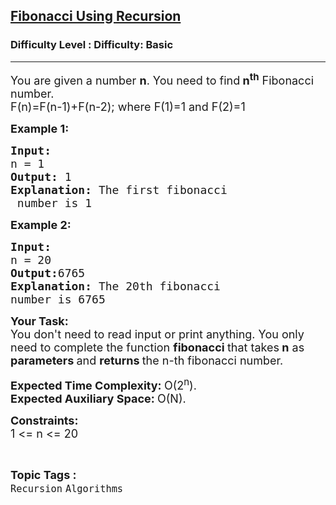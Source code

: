 <h2><a href="https://www.geeksforgeeks.org/problems/fibonacci-using-recursion/1?page=1&category=Recursion&difficulty=Basic,Easy&status=solved,unsolved&sortBy=submissions">Fibonacci Using Recursion</a></h2><h3>Difficulty Level : Difficulty: Basic</h3><hr><div class="problems_problem_content__Xm_eO"><p><span style="font-size:18px">You are given a number <strong>n</strong>. You need to find<strong> n<sup>th</sup></strong> Fibonacci number.<br>
F(n)=F(n-1)+F(n-2); where F(1)=1 and F(2)=1</span></p>

<p><span style="font-size:18px"><strong>Example 1:</strong></span></p>

<pre><span style="font-size:18px"><strong>Input:
</strong>n = 1
<strong>Output: </strong>1<strong>
Explanation: </strong>The first fibonacci
 number is 1
</span></pre>

<p><span style="font-size:18px"><strong>Example 2:</strong></span></p>

<pre><span style="font-size:18px"><strong>Input:
</strong>n = 20
<strong>Output:</strong>6765<strong>
Explanation: </strong>The 20th fibonacci 
number is 6765</span>
</pre>

<p><span style="font-size:18px"><strong>Your Task:</strong><br>
You don't need to read input or print anything. You only need to complete the function <strong>fibonacci </strong>that takes<strong> n</strong> as <strong>parameters </strong>and <strong>returns&nbsp;</strong>the n-th fibonacci number.</span></p>

<p><span style="font-size:18px"><strong>Expected Time Complexity:&nbsp;</strong>O(2<sup>n</sup>).<br>
<strong>Expected Auxiliary Space:&nbsp;</strong>O(N).</span></p>

<p><strong><span style="font-size:18px">Constraints: </span></strong><br>
<span style="font-size:18px">1 &lt;= n &lt;= 20</span></p>
</div><br><p><span style=font-size:18px><strong>Topic Tags : </strong><br><code>Recursion</code>&nbsp;<code>Algorithms</code>&nbsp;